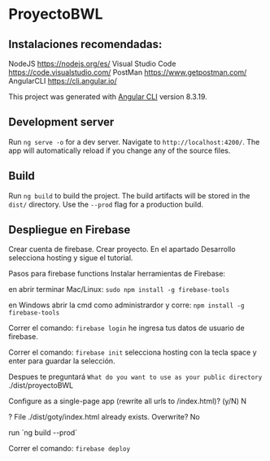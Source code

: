 # ProyectoBWL

## Instalaciones recomendadas:

NodeJS
https://nodejs.org/es/
Visual Studio Code
https://code.visualstudio.com/
PostMan
https://www.getpostman.com/
AngularCLI
https://cli.angular.io/


This project was generated with [Angular CLI](https://github.com/angular/angular-cli) version 8.3.19.

## Development server

Run `ng serve -o` for a dev server. Navigate to `http://localhost:4200/`. The app will automatically reload if you change any of the source files.

## Build

Run `ng build` to build the project. The build artifacts will be stored in the `dist/` directory. Use the `--prod` flag for a production build.

## Despliegue en Firebase
Crear cuenta de firebase. Crear proyecto. En el apartado Desarrollo selecciona hosting y sigue el tutorial.

Pasos para firebase functions
Instalar herramientas de Firebase:

en abrir terminar Mac/Linux: `sudo npm install -g firebase-tools`

en Windows abrir la cmd como administrardor y corre: `npm install -g firebase-tools`

Correr el comando: `firebase login`
he ingresa tus datos de usuario de firebase.

Correr el comando: `firebase init`
    selecciona hosting con la tecla space y enter para guardar la selección.

Despues te preguntará `What do you want to use as your public directory` ./dist/proyectoBWL

Configure as a single-page app (rewrite all urls to /index.html)? (y/N)  N

? File ./dist/goty/index.html already exists. Overwrite? No

run ´ng build --prod´

Correr el comando: `firebase deploy`